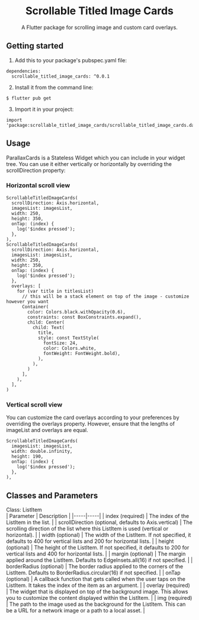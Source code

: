 <!--
This README describes the package. If you publish this package to pub.dev,
this README's contents appear on the landing page for your package.

For information about how to write a good package README, see the guide for
[writing package pages](https://dart.dev/guides/libraries/writing-package-pages).

For general information about developing packages, see the Dart guide for
[creating packages](https://dart.dev/guides/libraries/create-library-packages)
and the Flutter guide for
[developing packages and plugins](https://flutter.dev/developing-packages).
-->


# <div style="text-align: center">Scrollable Titled Image Cards </div>
<div style="text-align: center">A Flutter package for scrolling image and custom card overlays. </div>

## Getting started
1. Add this to your package's pubspec.yaml file:
```
dependencies:
  scrollable_titled_image_cards: ^0.0.1
```
2. Install it from the command line:
```
$ flutter pub get
```
3. Import it in your project:
```
import 'package:scrollable_titled_image_cards/scrollable_titled_image_cards.dart';
```

## Usage
ParallaxCards is a Stateless Widget which you can include in your widget tree. You can use it either vertically or horizontally by overriding the scrollDirection property:

### Horizontal scroll view
```
ScrollableTitledImageCards(
  scrollDirection: Axis.horizontal,
  imagesList: imagesList,
  width: 250,
  height: 350,
  onTap: (index) {
    log('$index pressed');
  },
),
ScrollableTitledImageCards(
  scrollDirection: Axis.horizontal,
  imagesList: imagesList,
  width: 250,
  height: 350,
  onTap: (index) {
    log('$index pressed');
  },
  overlays: [
    for (var title in titlesList)
      // this will be a stack element on top of the image - customize however you want
      Container(
        color: Colors.black.withOpacity(0.6),
        constraints: const BoxConstraints.expand(),
        child: Center(
          child: Text(
            title,
            style: const TextStyle(
              fontSize: 24,
              color: Colors.white,
              fontWeight: FontWeight.bold),
            ),
          ),
        )
      ],
    ),
  ],
)
```

### Vertical scroll view
You can customize the card overlays according to your preferences by overriding the overlays property. However, ensure that the lengths of imageList and overlays are equal.
```
ScrollableTitledImageCards(
  imagesList: imagesList,
  width: double.infinity,
  height: 190,
  onTap: (index) {
    log('$index pressed');
  },
),
```


## Classes and Parameters
Class: ListItem  
| Parameter | Description |
|-----|-----|
| index (required) | The index of the ListItem in the list. |
| scrollDirection (optional, defaults to Axis.vertical) |	The scrolling direction of the list where this ListItem is used (vertical or horizontal). |
| width (optional) |	The width of the ListItem. If not specified, it defaults to 400 for vertical lists and 200 for horizontal lists. |
| height (optional) |	The height of the ListItem. If not specified, it defaults to 200 for vertical lists and 400 for horizontal lists. |
| margin (optional) |	The margin applied around the ListItem. Defaults to EdgeInsets.all(16) if not specified. |
| borderRadius (optional) |	The border radius applied to the corners of the ListItem. Defaults to BorderRadius.circular(16) if not specified. |
| onTap (optional) |	A callback function that gets called when the user taps on the ListItem. It takes the index of the item as an argument. |
| overlay (required) |	The widget that is displayed on top of the background image. This allows you to customize the content displayed within the ListItem. |
| img (required) |	The path to the image used as the background for the ListItem. This can be a URL for a network image or a path to a local asset. |


